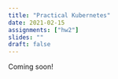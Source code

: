 ```yaml
---
title: "Practical Kubernetes"
date: 2021-02-15
assignments: ["hw2"]
slides: ""
draft: false
---
```


Coming soon!
